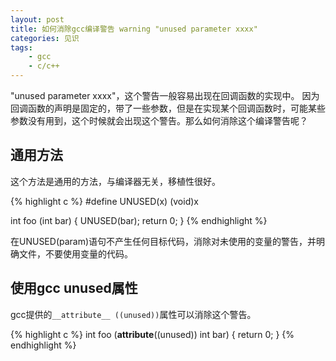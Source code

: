 ```yaml
---
layout: post
title: 如何消除gcc编译警告 warning "unused parameter xxxx"   
categories: 见识
tags:
    - gcc 
    - c/c++
---
```


"unused parameter xxxx"，这个警告一般容易出现在回调函数的实现中。
因为回调函数的声明是固定的，带了一些参数，但是在实现某个回调函数时，可能某些参数没有用到，这个时候就会出现这个警告。那么如何消除这个编译警告呢？

## 通用方法
这个方法是通用的方法，与编译器无关，移植性很好。

{% highlight c %}
#define UNUSED(x) (void)x 

int foo (int bar) 
{
	UNUSED(bar);
    return 0;
}
{% endhighlight %} 

在UNUSED(param)语句不产生任何目标代码，消除对未使用的变量的警告，并明确文件，不要使用变量的代码。

## 使用gcc unused属性
gcc提供的`__attribute__ ((unused))`属性可以消除这个警告。

{% highlight c %}
int foo (__attribute__((unused)) int bar) 
{
    return 0;
}
{% endhighlight %} 


